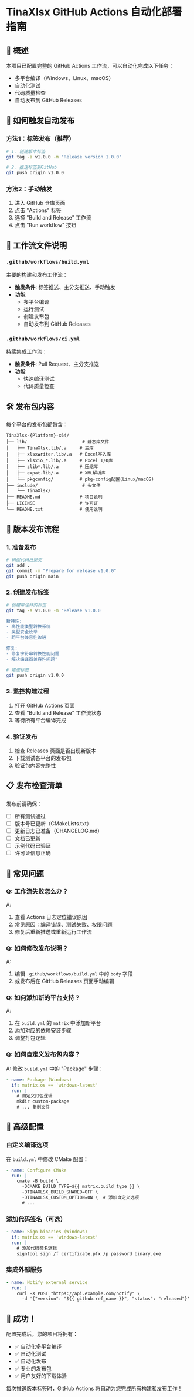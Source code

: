 # TinaXlsx GitHub Actions 自动化部署指南

## 🎯 概述

本项目已配置完整的 GitHub Actions 工作流，可以自动化完成以下任务：
- 多平台编译（Windows、Linux、macOS）
- 自动化测试
- 代码质量检查
- 自动发布到 GitHub Releases

## 🚀 如何触发自动发布

### 方法1：标签发布（推荐）
```bash
# 1. 创建版本标签
git tag -a v1.0.0 -m "Release version 1.0.0"

# 2. 推送标签到GitHub
git push origin v1.0.0
```

### 方法2：手动触发
1. 进入 GitHub 仓库页面
2. 点击 "Actions" 标签
3. 选择 "Build and Release" 工作流
4. 点击 "Run workflow" 按钮

## 📁 工作流文件说明

### `.github/workflows/build.yml`
主要的构建和发布工作流：
- **触发条件**: 标签推送、主分支推送、手动触发
- **功能**: 
  - 多平台编译
  - 运行测试
  - 创建发布包
  - 自动发布到 GitHub Releases

### `.github/workflows/ci.yml`
持续集成工作流：
- **触发条件**: Pull Request、主分支推送
- **功能**:
  - 快速编译测试
  - 代码质量检查

## 🛠️ 发布包内容

每个平台的发布包都包含：

```
TinaXlsx-{Platform}-x64/
├── lib/                     # 静态库文件
│   ├── TinaXlsx.lib/.a     # 主库
│   ├── xlsxwriter.lib/.a   # Excel写入库
│   ├── xlsxio_*.lib/.a     # Excel I/O库
│   ├── zlib*.lib/.a        # 压缩库
│   ├── expat.lib/.a        # XML解析库
│   └── pkgconfig/          # pkg-config配置(Linux/macOS)
├── include/                 # 头文件
│   └── TinaXlsx/
├── README.md               # 项目说明
├── LICENSE                 # 许可证
└── README.txt              # 使用说明
```

## 🔄 版本发布流程

### 1. 准备发布
```bash
# 确保代码已提交
git add .
git commit -m "Prepare for release v1.0.0"
git push origin main
```

### 2. 创建发布标签
```bash
# 创建带注释的标签
git tag -a v1.0.0 -m "Release v1.0.0

新特性:
- 高性能类型转换系统
- 类型安全枚举
- 跨平台兼容性改进

修复:
- 修复字符串转换性能问题
- 解决编译器兼容性问题"

# 推送标签
git push origin v1.0.0
```

### 3. 监控构建过程
1. 打开 GitHub Actions 页面
2. 查看 "Build and Release" 工作流状态
3. 等待所有平台编译完成

### 4. 验证发布
1. 检查 Releases 页面是否出现新版本
2. 下载测试各平台的发布包
3. 验证包内容完整性

## 📋 发布检查清单

发布前请确保：

- [ ] 所有测试通过
- [ ] 版本号已更新（CMakeLists.txt）
- [ ] 更新日志已准备（CHANGELOG.md）
- [ ] 文档已更新
- [ ] 示例代码已验证
- [ ] 许可证信息正确

## 🐛 常见问题

### Q: 工作流失败怎么办？
A: 
1. 查看 Actions 日志定位错误原因
2. 常见原因：编译错误、测试失败、权限问题
3. 修复后重新推送或重新运行工作流

### Q: 如何修改发布说明？
A: 
1. 编辑 `.github/workflows/build.yml` 中的 `body` 字段
2. 或发布后在 GitHub Releases 页面手动编辑

### Q: 如何添加新的平台支持？
A:
1. 在 `build.yml` 的 `matrix` 中添加新平台
2. 添加对应的依赖安装步骤
3. 调整打包逻辑

### Q: 如何自定义发布包内容？
A:
修改 `build.yml` 中的 "Package" 步骤：
```yaml
- name: Package (Windows)
  if: matrix.os == 'windows-latest'
  run: |
    # 自定义打包逻辑
    mkdir custom-package
    # ... 复制文件
```

## 🔧 高级配置

### 自定义编译选项
在 `build.yml` 中修改 CMake 配置：
```yaml
- name: Configure CMake
  run: |
    cmake -B build \
      -DCMAKE_BUILD_TYPE=${{ matrix.build_type }} \
      -DTINAXLSX_BUILD_SHARED=OFF \
      -DTINAXLSX_CUSTOM_OPTION=ON \  # 添加自定义选项
      # ...
```

### 添加代码签名（可选）
```yaml
- name: Sign binaries (Windows)
  if: matrix.os == 'windows-latest'
  run: |
    # 添加代码签名逻辑
    signtool sign /f certificate.pfx /p password binary.exe
```

### 集成外部服务
```yaml
- name: Notify external service
  run: |
    curl -X POST "https://api.example.com/notify" \
      -d '{"version": "${{ github.ref_name }}", "status": "released"}'
```

## 🎉 成功！

配置完成后，您的项目将拥有：
- ✅ 自动化多平台编译
- ✅ 自动化测试
- ✅ 自动化发布
- ✅ 专业的发布包
- ✅ 用户友好的下载体验

每次推送版本标签时，GitHub Actions 将自动为您完成所有构建和发布工作！ 